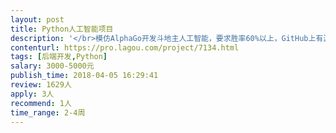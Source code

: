 ```yaml
---                
layout: post       
title: Python人工智能项目           
description: '</br>模仿AlphaGo开发斗地主人工智能，要求胜率60%以上，GitHub上有源码。 </br>开发语言为Python，要求有人工智能机器学习算法方面的经验.</br>'     
contenturl: https://pro.lagou.com/project/7134.html      
tags: [后端开发,Python]            
salary: 3000-5000元          
publish_time: 2018-04-05 16:29:41         
review: 1629人                   
apply: 3人                   
recommend: 1人                   
time_range: 2-4周              
---                 
```

